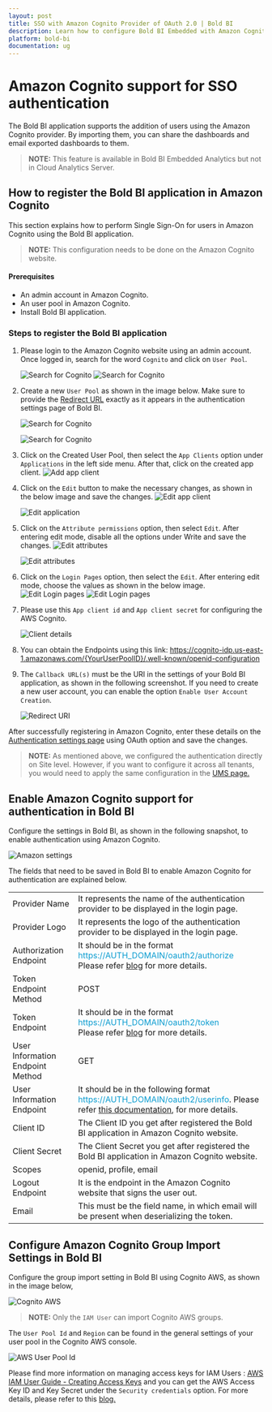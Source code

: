 ```yaml
---
layout: post
title: SSO with Amazon Cognito Provider of OAuth 2.0 | Bold BI
description: Learn how to configure Bold BI Embedded with Amazon Cognito identity provider for Single Sign-on authentication using OAuth 2.0.
platform: bold-bi
documentation: ug
---
```


# Amazon Cognito support for SSO authentication

The Bold BI application supports the addition of users using the Amazon Cognito provider. By importing them, you can share the dashboards and email exported dashboards to them.

> **NOTE:** This feature is available in Bold BI Embedded Analytics but not in Cloud Analytics Server.

## How to register the Bold BI application in Amazon Cognito

This section explains how to perform Single Sign-On for users in Amazon Cognito using the Bold BI application.

> **NOTE:**  This configuration needs to be done on the Amazon Cognito website.

#### Prerequisites

* An admin account in Amazon Cognito.
* An user pool in Amazon Cognito.
* Install Bold BI application.

### Steps to register the Bold BI application

1. Please login to the Amazon Cognito website using an admin account. Once logged in, search for the word `Cognito` and click on `User Pool`.

    ![Search for Cognito](/static/assets/site-administration/oauth-support/images/Cognito.png)
    ![Search for Cognito](/static/assets/site-administration/oauth-support/images/UserPool.png)

2. Create a new `User Pool` as shown in the image below. Make sure to provide the <a href="https://help.boldbi.com/security-configuration/single-sign-on/oauth-2.0-support/#steps-to-configure-oauth-20-in-bold-bi">Redirect URL</a> exactly as it appears in the authentication settings page of Bold BI.

    ![Search for Cognito](/static/assets/site-administration/oauth-support/images/CreatingUserPool.png)

    ![Search for Cognito](/static/assets/site-administration/oauth-support/images/Creating-UserPool.png)

3. Click on the Created User Pool, then select the `App Clients` option under `Applications` in the left side menu. After that, click on the created app client.
    ![Add app client](/static/assets/site-administration/oauth-support/images/AppClient.png)

4. Click on the `Edit` button to make the necessary changes, as shown in the below image and save the changes.
    ![Edit app client](/static/assets/site-administration/oauth-support/images/EditAppClient.png)

    ![Edit application](/static/assets/site-administration/oauth-support/images/EditApplication.png)

5. Click on the `Attribute permissions` option, then select `Edit`. After entering edit mode, disable all the options under Write and save the changes.
    ![Edit attributes](/static/assets/site-administration/oauth-support/images/EditAttribute.png)
    
    ![Edit attributes](/static/assets/site-administration/oauth-support/images/Edit-Attribute.png)


6. Click on the `Login Pages` option, then select the `Edit`. After entering edit mode, choose the values as shown in the below image.
    ![Edit Login pages](/static/assets/site-administration/oauth-support/images/LoginPages.png) 
    ![Edit Login pages](/static/assets/site-administration/oauth-support/images/LoginPage.png)

7. Please use this `App client id` and `App client secret` for configuring the AWS Cognito.

    ![Client details](/static/assets/site-administration/oauth-support/images/ClientDetail.png)

8. You can obtain the Endpoints using this link: https://cognito-idp.us-east-1.amazonaws.com/{YourUserPoolID}/.well-known/openid-configuration

9. The `Callback URL(s)` must be the URI in the settings of your Bold BI application, as shown in the following screenshot. If you need to create a new user account, you can enable the option `Enable User Account Creation`.

    ![Redirect URI](/static/assets/site-administration/oauth-support/images/CallbackURL.png)

After successfully registering in Amazon Cognito, enter these details on the <a href="https://help.boldbi.com/security-configuration/single-sign-on/oauth-2.0-support/">Authentication settings page</a> using OAuth option and save the changes.

> **NOTE:**  As mentioned above, we configured the authentication directly on Site level. However, if you want to configure it across all tenants, you would need to apply the same configuration in the <a href="https://help.boldbi.com/multi-tenancy/site-administration/authentication/oauth-2.0-support/"> UMS page.</a>

## Enable Amazon Cognito support for authentication in Bold BI

Configure the settings in Bold BI, as shown in the following snapshot, to enable authentication using Amazon Cognito.

![Amazon settings](/static/assets/site-administration/oauth-support/images/amazon-sample-value.png)

The fields that need to be saved in Bold BI to enable Amazon Cognito for authentication are explained below.

<table>

<tr>
<td>Provider Name</td>
<td>It represents the name of the authentication provider to be displayed in the login page.</td>
</tr>

<tr>
<td>Provider Logo</td>
<td>It represents the logo of the authentication provider to be displayed in the login page.</td>
</tr>

<tr>
<td>Authorization Endpoint</td>
<td>It should be in the format <span style="color:#0c9dd1">https://AUTH_DOMAIN/oauth2/authorize</span> <br>Please refer <a href="https://aws.amazon.com/blogs/mobile/understanding-amazon-cognito-user-pool-oauth-2-0-grants/">blog</a> for more details.</td>
</tr>

<tr>
<td>Token Endpoint Method</td>
<td>POST</td>
</tr>

<tr>
<td>Token Endpoint</td>
<td>It should be in the format <span style="color:#0c9dd1">https://AUTH_DOMAIN/oauth2/token</span> <br>Please refer <a href="https://aws.amazon.com/blogs/mobile/understanding-amazon-cognito-user-pool-oauth-2-0-grants/">blog</a> for more details.</td>
</tr>

<tr>
<td>User Information Endpoint Method</td>
<td>GET</td>
</tr>

<tr>
<td>User Information Endpoint</td>
<td>It should be in the following format <span style="color:#0c9dd1">https://AUTH_DOMAIN/oauth2/userinfo</span>. Please refer <a href="https://docs.aws.amazon.com/cognito/latest/developerguide/userinfo-endpoint.html">this documentation</a>, for more details.</td>
</tr>

<tr>
<td>Client ID</td>
<td>The Client ID you get after registered the Bold BI application in Amazon Cognito website.</td>
</tr>

<tr>
<td>Client Secret</td>
<td>The Client Secret you get after registered the Bold BI application in Amazon Cognito website.</td>
</tr>

<tr>
<td>Scopes</td>
<td>openid, profile, email</td>
</tr>

<tr>
<td>Logout Endpoint</td>
<td>It is the endpoint in the Amazon Cognito website that signs the user out.</td>
</tr>

<tr>
<td>Email</td>
<td>This must be the field name, in which email will be present when deserializing the token.</td>
</tr>

</table>

## Configure Amazon Cognito Group Import Settings in Bold BI

Configure the group import setting in Bold BI using Cognito AWS, as shown in the image below,

![Cognito AWS](/static/assets/site-administration/oauth-support/images/AWS-group.png)

> **NOTE:**  Only the `IAM User` can import Cognito AWS groups.

The `User Pool Id` and `Region` can be found in the general settings of your user pool in the Cognito AWS console.

![AWS User Pool Id](/static/assets/site-administration/oauth-support/images/AWSUserpool.png)

Please find more information on managing access keys for IAM Users : [AWS IAM User Guide - Creating Access Keys](https://docs.aws.amazon.com/IAM/latest/UserGuide/id_credentials_access-keys.html#Using_CreateAccessKey)
and you can get the AWS Access Key ID and Key Secret under the `Security credentials` option. For more details, please refer to this <a href="https://aws.amazon.com/blogs/security/how-to-find-update-access-keys-password-mfa-aws-management-console/">blog.</a>
